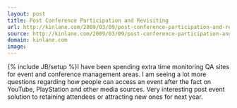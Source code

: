 ```yaml
---
layout: post
title: Post Conference Participation and Revisiting
url: http://kinlane.com/2009/03/09/post-conference-participation-and-revisiting/
source: http://kinlane.com/2009/03/09/post-conference-participation-and-revisiting/
domain: kinlane.com
image: 
---
```

{% include JB/setup %}I have been spending extra time monitoring QA sites for event and conference management areas. I am seeing a lot more questions regarding how people can access an event after the fact on YouTube, PlayStation and other media sources. Very interesting post event solution to retaining attendees or attracting new ones for next year.